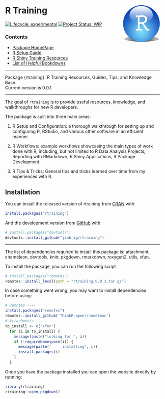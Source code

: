 
<!-- README.md is generated from README.Rmd. Please edit that file -->

# R Training <img src='man/figures/logo.png' align="right" height="120" style="background:none; background-color: transparent !important; border:none; box-shadow:none;" />

<!-- badges: start -->

[![Lifecycle:
experimental](https://img.shields.io/badge/lifecycle-experimental-orange.svg)](https://www.tidyverse.org/lifecycle/#experimental)
[![Project Status:
WIP](https://www.repostatus.org/badges/latest/wip.svg)](http://www.repostatus.org/#wip)
<!-- badges: end -->

### Contents

  - [Package HomePage](https://jimbrig.github.io/rtraining/)
  - [R Setup
    Guide](https://jimbrig.github.io/rtraining/articles/setting-up-r.html)
  - [R Shiny Training
    Resources](https://jimbrig.github.io/rtraining/articles/shiny-training.html)
  - [List of Helpful
    Bookdowns](https://jimbrig.github.io/rtraining/articles/bookdown-list.html)

-----

<!-- description: start -->

Package {rtraining}: R Training Resources, Guides, Tips, and Knowledge
Base.  
Current version is 0.0.1.

-----

The goal of `rtraining` is to provide useful resources, knowledge, and
walkthroughs for new R developers.

The package is split into three main areas:

1.  R Setup and Configuration: a thorough walkthrough for setting up and
    configuring R, RStudio, and various other software in an efficient
    manner.

2.  R Workflows: example workflows showcasing the main types of work
    done with R, including, but not limited to R Data Analysis Projects,
    Reporting with RMarkdown, R Shiny Applications, R Package
    Development.

3.  R Tips & Tricks: General tips and tricks learned over time from my
    experiences with R.

<!-- description: end -->

## Installation

<!-- install: start -->

You can install the released version of rtraining from
[CRAN](https://CRAN.R-project.org) with:

``` r
install.packages("rtraining")
```

And the development version from [GitHub](https://github.com/) with:

``` r
# install.packages("devtools")
devtools::install_github("jimbrig/rtraining")
```

-----

The list of dependencies required to install this package is:
attachment, chameleon, devtools, knitr, pkgdown, rmarkdown, roxygen2,
utils, xfun.

To install the package, you can run the following script

``` r
# install.packages("remotes")
remotes::install_local(path = "rtraining_0.0.1.tar.gz")
```

In case something went wrong, you may want to install dependencies
before using:

``` r
# Remotes ----
install.packages("remotes")
remotes::install_github('ThinkR-open/chameleon')
# Attachments ----
to_install <- c("xfun")
  for (i in to_install) {
    message(paste("looking for ", i))
    if (!requireNamespace(i)) {
      message(paste("     installing", i))
      install.packages(i)
    }
  }
```

Once you have the package installed you can open the website directly by
running:

``` r
library(rtraining)
rtraining::open_pkgdown()
```

<!-- install: end -->
